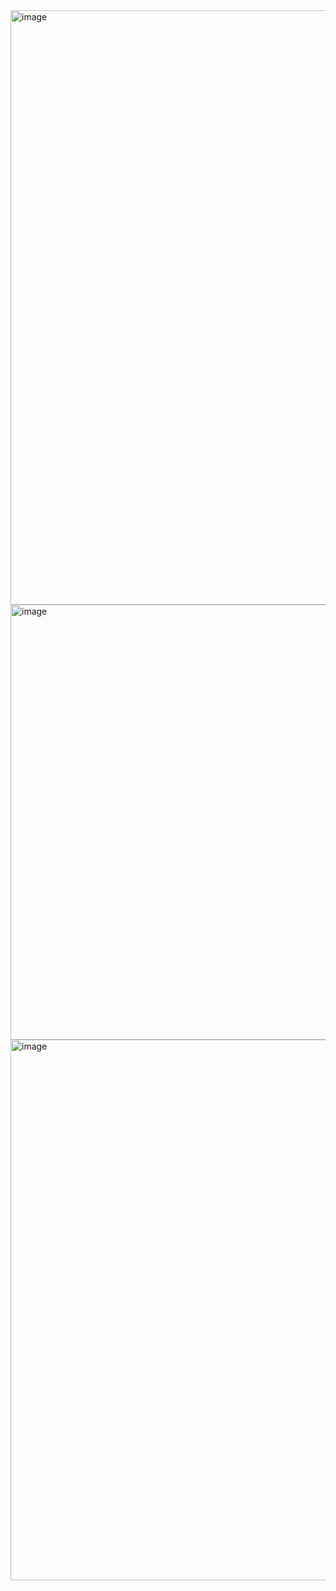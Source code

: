 <img width="951" alt="image" src="https://github.com/zaheerhashmi/-ECE444-F2023-Assignment1-/assets/34323129/0aa7c423-a502-4024-9d27-332ad1253a81">
<img width="696" alt="image" src="https://github.com/zaheerhashmi/-ECE444-F2023-Assignment1-/assets/34323129/08e934ae-50ef-4e9d-8baf-8f58d861b92e">
<img width="865" alt="image" src="https://github.com/zaheerhashmi/-ECE444-F2023-Assignment1-/assets/34323129/fc262a09-8c72-46ef-870e-30fd0674db2e">
